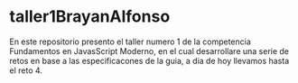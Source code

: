 # taller1BrayanAlfonso
En este repositorio presento el taller numero 1 de la competencia Fundamentos en JavasScript Moderno, en el cual desarrollare una serie de retos en base a las especificacones de la guia, a dia de hoy llevamos hasta el reto 4.
